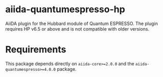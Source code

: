 # aiida-quantumespresso-hp
AiiDA plugin for the Hubbard module of Quantum ESPRESSO.
The plugin requires HP v6.5 or above and is not compatible with older versions.

# Requirements
This package depends directly on `aiida-core>=2.0.0` and the `aiida-quantumespresso>=4.0.0` package.
